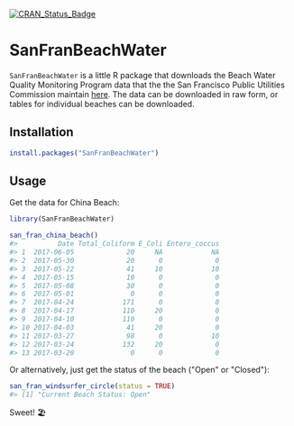 <!-- README.md is generated from README.Rmd. Please edit that file -->
[![CRAN\_Status\_Badge](http://www.r-pkg.org/badges/version/SanFranBeachWater)](https://cran.r-project.org/package=SanFranBeachWater)

SanFranBeachWater
=================

`SanFranBeachWater` is a little R package that downloads the Beach Water Quality Monitoring Program data that the the San Francisco Public Utilities Commission maintain [here](http://sfwater.org/cfapps/lims/beachmain1.cfm). The data can be downloaded in raw form, or tables for individual beaches can be downloaded.

Installation
------------

``` r
install.packages("SanFranBeachWater")
```

Usage
-----

Get the data for China Beach:

``` r
library(SanFranBeachWater)

san_fran_china_beach()
#>          Date Total_Coliform E_Coli Entero_coccus
#> 1  2017-06-05             20     NA            NA
#> 2  2017-05-30             20      0             0
#> 3  2017-05-22             41     10            10
#> 4  2017-05-15             10      0             0
#> 5  2017-05-08             30      0             0
#> 6  2017-05-01              0      0             0
#> 7  2017-04-24            171      0             0
#> 8  2017-04-17            110     20             0
#> 9  2017-04-10            110      0             0
#> 10 2017-04-03             41     20             0
#> 11 2017-03-27             98      0            10
#> 12 2017-03-24            132     20             0
#> 13 2017-03-20              0      0             0
```


Or alternatively, just get the status of the beach ("Open" or "Closed"):

``` r
san_fran_windsurfer_circle(status = TRUE)
#> [1] "Current Beach Status: Open"
```

Sweet! :beach_umbrella:
